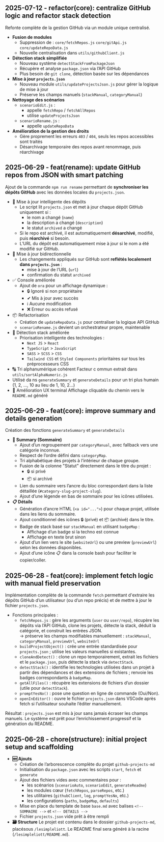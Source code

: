 ## 2025-07-12 - refactor(core): centralize GitHub logic and refactor stack detection

Refonte complète de la gestion GitHub via un module unique centralisé.

- **Fusion de modules**
  - Suppression de : `core/fetchRepos.js` `core/gitApi.js` `core/updateRepoData.js`
  - Nouvelle centralisation dans `utils/githubClient.js`
- **Détection stack simplifiée**
  - Nouveau système `detectStackFromPackageJson`
  - Récupère et analyse `package.json` via l’API GitHub
  - Plus besoin de `git clone`, détection basée sur les dépendances
- **Mise à jour `projects.json`**
  - Nouveau module `utils/updateProjectsJson.js` pour gérer la logique de mise à jour
  - Préserve les champs manuels (`stackManual`, `categoryManual`)
- **Nettoyage des scénarios**
  - `scenarioEdit.js` :
    - appelle `fetchRepo` / `fetchAllRepos`
    - utilise `updateProjectsJson`
  - `scenarioRename.js` :
    - appelle `updateRepoData`
- **Amélioration de la gestion des droits**
  - Gère proprement les erreurs `403` / `404`, seuls les repos accessibles sont traités
  - Désarchivage temporaire des repos avant renommage, puis réarchivage

## 2025-06-29 - feat(rename): update GitHub repos from JSON with smart patching

Ajout de la commande `npm run rename` permettant de **synchroniser les dépôts GitHub** avec les données locales du `projects.json`.

- 🧠 Mise à jour intelligente des dépôts
  - Le script lit `projects.json` et met à jour chaque dépôt GitHub uniquement si :
    - le nom a changé (`name`)
    - la description a changé (`description`)
    - le statut `archived` a changé
  - Si le repo est archivé, il est automatiquement **désarchivé**, modifié, puis **réarchivé** si besoin.
  - L’URL du dépôt est automatiquement mise à jour si le nom a été modifié sur GitHub.
- 🔁 Mise à jour bidirectionnelle
  - Les changements appliqués sur GitHub sont **reflétés localement dans `projects.json`** :
    - mise à jour de l’URL (`url`)
    - confirmation du statut `archived`
- ✅ Console améliorée
  - Ajout de `ora` pour un affichage dynamique :
    - 🔒 Ignoré si non propriétaire
    - ✔ Mis à jour avec succès
    - ℹ Aucune modification
    - ❌ Erreur ou accès refusé
- 📦 Refactorisation
  - Création de `updateRepoData.js` pour centraliser la logique API GitHub
  - `scenarioRename.js` devient un orchestrateur propre, maintenable
- 🧩 Détection stack améliorée
  - Priorisation intelligente des technologies :
    - `Next JS` > `React`
    - `TypeScript` > `JavaScript`
    - `SASS` > `SCSS` > `CSS`
    - `Tailwind CSS` et `Styled Components` prioritaires sur tous les préprocesseurs CSS
- 🔠 Tri alphanumérique cohérent
  Facteur c ommun extrait dans `utils/sortAlphaNumeric.js`
- Utilisé da ns `generateSummary` et `generateDetails` pour un tri plus humain (1, 2, …, 10 au lieu de 1, 10, 2…)
- 📍 Amélioration UX terminal
  Affichage cliquable du chemin vers le `README.md` généré

## 2025-06-29 - feat(core): improve summary and details generation

Création des fonctions `generateSummary` et `generateDetails`

- **🔄 Summary (Sommaire)**
  - Ajout d’un regroupement par `categoryManual`, avec fallback vers une catégorie inconnue.
  - Respect de l’ordre défini dans `categoryMap`.
  - Tri alphabétique des projets à l’intérieur de chaque groupe.
  - Fusion de la colonne "Statut" directement dans le titre du projet :
    - 🔒 si privé
    - 📦 si archivé
  - Lien du sommaire vers l’ancre du bloc correspondant dans la liste détaillée (`#category-slug-project-slug`).
  - Ajout d’une légende en bas de sommaire pour les icônes utilisées.
- **📋 Détails**
  - Génération d’ancre HTML (`<a id="...">`) pour chaque projet, utilisée dans les liens du sommaire.
  - Ajout conditionnel des icônes 🔒 (privé) et 📦 (archivé) dans le titre.
  - Badge de stack basé sur `stackManual` en utilisant `badgeMap` :
    - Affichage d’un badge si la techno est connue
    - Affichage en texte brut sinon
  - Ajout d’un lien vers le site (`websiteUrl`) ou une preview (`previewUrl`) selon les données disponibles.
  - Ajout d’une icône 📋 dans la console bash pour faciliter le copier/coller.

## 2025-06-28 - feat(core): implement fetch logic with manual field preservation

Implémentation complète de la commande `fetch` permettant d'extraire les dépôts GitHub d’un utilisateur (ou d’un repo précis) et de mettre à jour le fichier `projects.json`.

- Fonctions principales :
  - `fetchRepos.js` : gère les arguments (`user` ou `user/repo`), récupère les dépôts via l’API GitHub, clone les projets, détecte la stack, déduit la catégorie, et construit les entrées JSON.  
    → préserve les champs modifiables manuellement : `stackManual`, `categoryManual`, `previewUrl`, `websiteUrl`
  - `buildProjectObject()` : crée une entrée standardisée pour `projects.json` ; utilise les valeurs manuelles si existantes.
  - `cloneAndDetect()` : clone un repo temporairement, extrait les fichiers et le `package.json`, puis détecte la stack via `detectStack`.
  - `detectStack()` : identifie les technologies utilisées dans un projet à partir des dépendances et des extensions de fichiers ; renvoie les badges correspondants à `badgeMap`.
  - `getAllFiles()` : récupère les extensions de fichiers d’un dossier (utile pour `detectStack`).
  - `promptYesNo()` : pose une question en ligne de commande (Oui/Non).
  - `openInEditor()` : ouvre le fichier `projects.json` dans VSCode après fetch si l’utilisateur souhaite l’éditer manuellement.

Résultat : `projects.json` est mis à jour sans jamais écraser les champs manuels. Le système est prêt pour l’enrichissement progressif et la génération du README.

## 2025-06-28 - chore(structure): initial project setup and scaffolding

- **🆕 Ajouts**
  - Création de l’arborescence complète du projet `github-projects-md`
  - Initialisation du `package.json` avec les scripts `start`, `fetch` et `generate`
  - Ajout des fichiers vides avec commentaires pour :
    - les scénarios (`scenarioAuto`, `scenarioEdit`, `generateReadme`)
    - les modules cœur (`fetchRepos`, `parseRepos`, etc.)
    - les utilitaires (`githubClient`, `log`, `promptYesNo`, etc.)
    - les configurations (`paths`, `badgeMap`, `defaults`)
  - Mise en place du template de base `base.md` avec balises `<!-- SOMMAIRE -->` et `<!-- DETAILS -->`
  - Fichier `projects.json` vide prêt à être rempli
- **🗃 Structure**
  Le projet est contenu dans le dossier `github-projects-md`, placésous `/lesimpleliott`.
  Le README final sera généré à la racine (`/lesimpleliott/README.md`).
